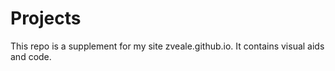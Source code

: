 # Projects
This repo is a supplement for my site zveale.github.io. It contains visual aids and code.
